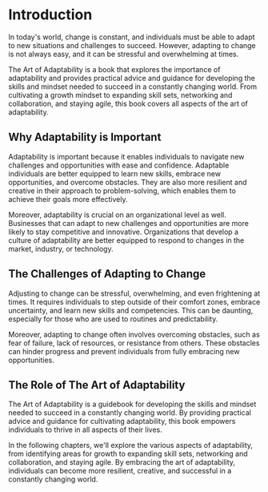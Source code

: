 Introduction
============

In today's world, change is constant, and individuals must be able to adapt to new situations and challenges to succeed. However, adapting to change is not always easy, and it can be stressful and overwhelming at times.

The Art of Adaptability is a book that explores the importance of adaptability and provides practical advice and guidance for developing the skills and mindset needed to succeed in a constantly changing world. From cultivating a growth mindset to expanding skill sets, networking and collaboration, and staying agile, this book covers all aspects of the art of adaptability.

Why Adaptability is Important
-----------------------------

Adaptability is important because it enables individuals to navigate new challenges and opportunities with ease and confidence. Adaptable individuals are better equipped to learn new skills, embrace new opportunities, and overcome obstacles. They are also more resilient and creative in their approach to problem-solving, which enables them to achieve their goals more effectively.

Moreover, adaptability is crucial on an organizational level as well. Businesses that can adapt to new challenges and opportunities are more likely to stay competitive and innovative. Organizations that develop a culture of adaptability are better equipped to respond to changes in the market, industry, or technology.

The Challenges of Adapting to Change
------------------------------------

Adjusting to change can be stressful, overwhelming, and even frightening at times. It requires individuals to step outside of their comfort zones, embrace uncertainty, and learn new skills and competencies. This can be daunting, especially for those who are used to routines and predictability.

Moreover, adapting to change often involves overcoming obstacles, such as fear of failure, lack of resources, or resistance from others. These obstacles can hinder progress and prevent individuals from fully embracing new opportunities.

The Role of The Art of Adaptability
-----------------------------------

The Art of Adaptability is a guidebook for developing the skills and mindset needed to succeed in a constantly changing world. By providing practical advice and guidance for cultivating adaptability, this book empowers individuals to thrive in all aspects of their lives.

In the following chapters, we'll explore the various aspects of adaptability, from identifying areas for growth to expanding skill sets, networking and collaboration, and staying agile. By embracing the art of adaptability, individuals can become more resilient, creative, and successful in a constantly changing world.

